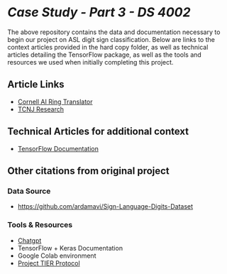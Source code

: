 # *Case Study - Part 3 - DS 4002*
The above repository contains the data and documentation necessary to begin our project on ASL digit sign classification. Below are links to the context articles provided in the hard copy folder, as well as technical articles detailing the TensorFlow package, as well as the tools and resources we used when initially completing this project.

## Article Links
- [Cornell AI Ring Translator](https://news.cornell.edu/stories/2025/03/ai-ring-tracks-spelled-words-american-sign-language)
- [TCNJ Research](https://news.tcnj.edu/2023/05/01/computer-science-asl-project/)

## Technical Articles for additional context
- [TensorFlow Documentation](https://www.tensorflow.org/tutorials/images/cnn)

## Other citations from original project
### Data Source  
- https://github.com/ardamavi/Sign-Language-Digits-Dataset

### Tools & Resources  
- [Chatgpt](https://chatgpt.com/share/67fdd7bc-3414-8004-b10d-9ff1e03df96c  )
- TensorFlow + Keras Documentation  
- Google Colab environment  
- [Project TIER Protocol](https://www.projecttier.org/tier-protocol/protocol-4-0)
